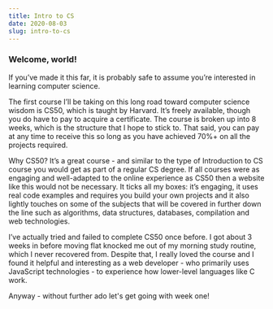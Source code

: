 ```yaml
---
title: Intro to CS
date: 2020-08-03
slug: intro-to-cs
---
```


### Welcome, world!

If you’ve made it this far, it is probably safe to assume you’re interested in learning computer science.

The first course I’ll be taking on this long road toward computer science wisdom is CS50, which is taught by Harvard. It’s freely available, though you do have to pay to acquire a certificate. The course is broken up into 8 weeks, which is the structure that I hope to stick to. That said, you can pay at any time to receive this so long as you have achieved 70%+ on all the projects required.

Why CS50? It’s a great course - and similar to the type of Introduction to CS course you would get as part of a regular CS degree. If all courses were as engaging and well-adapted to the online experience as CS50 then a website like this would not be necessary. It ticks all my boxes: it’s engaging, it uses real code examples and requires you build your own projects and it also lightly touches on some of the subjects that will be covered in further down the line such as algorithms, data structures, databases, compilation and web technologies.

I’ve actually tried and failed to complete CS50 once before. I got about 3 weeks in before moving flat knocked me out of my morning study routine, which I never recovered from. Despite that, I really loved the course and I found it helpful and interesting as a web developer - who primarily uses JavaScript technologies - to experience how lower-level languages like C work.

Anyway - without further ado let's get going with week one!
